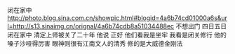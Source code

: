 闭在家中
http://photo.blog.sina.com.cn/showpic.html#blogid=4a6b74cd01000a6s&url=http://s13.sinaimg.cn/orignal/4a6b74cdb8a51034488ec
不想出门
四日五日
闭在家中
清定上师被关了二十年
他说
正好
他们看我是坐牢
我看是闭关修行
他的嗓子沙哑得厉害
眼神则很有江南文人的清秀
修的是大威德金刚法
 
 
